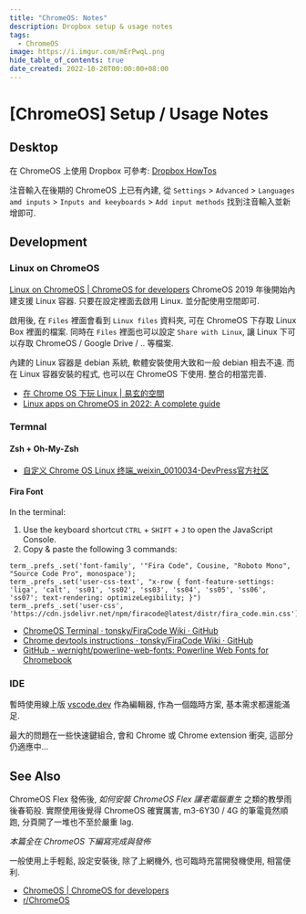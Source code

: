 ```yaml
---
title: "ChromeOS: Notes"
description: Dropbox setup & usage notes
tags:
  - ChromeOS
image: https://i.imgur.com/mErPwqL.png
hide_table_of_contents: true
date_created: 2022-10-20T00:00:00+08:00
---
```


[ChromeOS] Setup / Usage Notes
==============================

Desktop
-------

在 ChromeOS 上使用 Dropbox 可參考: [Dropbox HowTos](./chromeos_dropbox.md)

注音輸入在後期的 ChromeOS 上已有內建, 
從 `Settings` > `Advanced` > `Languages amd inputs` > `Inputs and keeyboards` > `Add input methods` 
找到注音輸入並新增即可.


Development
-----------

### Linux on ChromeOS ###

[Linux on ChromeOS | ChromeOS for developers](https://chromeos.dev/en/linux)
ChromeOS 2019 年後開始內建支援 Linux 容器. 
只要在設定裡面去啟用 Linux. 並分配使用空間即可.

啟用後, 在 `Files` 裡面會看到 `Linux files` 資料夾, 可在 ChromeOS 下存取 Linux Box 裡面的檔案.
同時在 `Files` 裡面也可以設定 `Share with Linux`, 讓 Linux 下可以存取 ChromeOS / Google Drive / .. 等檔案.

內建的 Linux 容器是 debian 系統, 軟體安裝使用大致和一般 debian 相去不遠.
而在 Linux 容器安裝的程式, 也可以在 ChromeOS 下使用. 整合的相當完善.

- [在 Chrome OS 下玩 Linux | 易玄的空間](http://eshensh.net/blog/2020-10-13_00-20)
- [Linux apps on ChromeOS in 2022: A complete guide](https://www.xda-developers.com/linux-apps-chrome-os/)


### Termnal ###

#### Zsh + Oh-My-Zsh ####

- [自定义 Chrome OS Linux 终端_weixin_0010034-DevPress官方社区](https://devpress.csdn.net/linux/62ed087689d9027116a11cba.html)

#### Fira Font ####

In the terminal:

1. Use the keyboard shortcut `CTRL` + `SHIFT` + `J` to open the JavaScript Console.
2. Copy & paste the following 3 commands:

```
term_.prefs_.set('font-family', '"Fira Code", Cousine, "Roboto Mono", "Source Code Pro", monospace');
term_.prefs_.set('user-css-text', "x-row { font-feature-settings: 'liga', 'calt', 'ss01', 'ss02', 'ss03', 'ss04', 'ss05', 'ss06', 'ss07'; text-rendering: optimizeLegibility; }")
term_.prefs_.set('user-css', 'https://cdn.jsdelivr.net/npm/firacode@latest/distr/fira_code.min.css')
```

- [ChromeOS Terminal · tonsky/FiraCode Wiki · GitHub](https://github.com/tonsky/FiraCode/wiki/ChromeOS-Terminal)
- [Chrome devtools instructions · tonsky/FiraCode Wiki · GitHub](https://github.com/tonsky/FiraCode/wiki/Chrome-devtools-instructions)
- [GitHub - wernight/powerline-web-fonts: Powerline Web Fonts for Chromebook](https://github.com/wernight/powerline-web-fonts)


### IDE ###

暫時使用線上版 [vscode.dev](https://vscode.dev/) 作為編輯器, 
作為一個臨時方案, 基本需求都還能滿足.

最大的問題在一些快速鍵組合, 會和 Chrome 或 Chrome extension 衝突,
這部分仍適應中...



See Also
--------

ChromeOS Flex 發佈後, _如何安裝 ChromeOS Flex 讓老電腦重生_ 之類的教學雨後春筍般.
實際使用後覺得 ChromeOS 確實厲害, m3-6Y30 / 4G 的筆電竟然順跑, 分頁開了一堆也不至於嚴重 lag.

_本篇全在 ChromeOS 下編寫完成與發佈_

一般使用上手輕鬆, 設定安裝後, 除了上網機外, 也可臨時充當開發機使用, 相當便利.


- [ChromeOS | ChromeOS for developers](https://chromeos.dev/)
- [r/ChromeOS](https://www.reddit.com/r/chromeos/)

